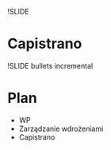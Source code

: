 !SLIDE
# Capistrano #

!SLIDE bullets incremental
# Plan #
* WP
* Zarządzanie wdrożeniami
* Capistrano
